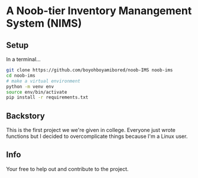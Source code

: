 # A Noob-tier Inventory Manangement System (NIMS)

## Setup
In a terminal...

```bash
git clone https://github.com/boyohboyamibored/noob-IMS noob-ims
cd noob-ims
# make a virtual environment
python -m venv env
source env/bin/activate
pip install -r requirements.txt
```

## Backstory

This is the first project we we're given in college. Everyone just wrote functions but I decided to overcomplicate things because I'm a Linux user.

## Info

Your free to help out and contribute to the project.
